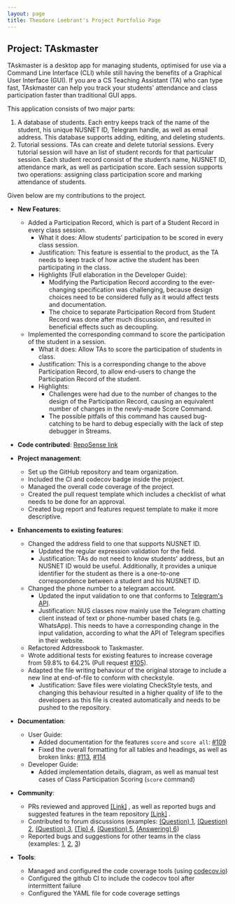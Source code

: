 ```yaml
---
layout: page
title: Theodore Leebrant's Project Portfolio Page
---
```


## Project: TAskmaster

TAskmaster is a desktop app for managing students, optimised for use via a Command Line Interface (CLI) while still 
having the benefits of a Graphical User Interface (GUI). If you are a CS Teaching Assistant (TA) who can type fast, 
TAskmaster can help you track your students' attendance and class participation faster than traditional GUI apps.

This application consists of two major parts:
1. A database of students. Each entry keeps track of the name of the student, his unique NUSNET ID, Telegram handle, 
as well as email address. This database supports adding, editing, and deleting students.
2. Tutorial sessions. TAs can create and delete tutorial sessions. 
Every tutorial session will have an list of student records for that particular session. 
Each student record consist of the student’s name, NUSNET ID, attendance mark, as well as participation score. 
Each session supports two operations: assigning class participation score and marking attendance of students.

Given below are my contributions to the project.
* **New Features**: 
  * Added a Participation Record, which is part of a Student Record in every class session.
    * What it does: Allow students' participation to be scored in every class session.
    * Justification: This feature is essential to the product, 
    as the TA needs to keep track of how active the student has been participating in the class.
    * Highlights (Full elaboration in the Developer Guide): 
        * Modifying the Participation Record according to the ever-changing specification was challenging, because design choices need to be considered fully as it would affect tests and documentation.
        * The choice to separate Participation Record from Student Record was done after much discussion, and resulted in beneficial effects such as decoupling.
  * Implemented the corresponding command to score the participation of the student in a session.
    * What it does: Allow TAs to score the participation of students in class.
    * Justification: This is a corresponding change to the above Participation Record, to allow end-users to
    change the Participation Record of the student.
    * Highlights:
        * Challenges were had due to the number of changes to the design of the Participation Record, causing an equivalent number of changes in the newly-made Score Command.
        * The possible pitfalls of this command has caused bug-catching to be hard to debug especially with the lack of step debugger in Streams.
  
  
* **Code contributed**: 
[RepoSense link](https://nus-cs2103-ay2021s1.github.io/tp-dashboard/#breakdown=true&search=theodoreleebrant)

* **Project management**:
  * Set up the GitHub repository and team organization.
  * Included the CI and codecov badge inside the project.
  * Managed the overall code coverage of the project.
  * Created the pull request template which includes a checklist of what needs to be done for an approval.
  * Created bug report and features request template to make it more descriptive.

* **Enhancements to existing features**:
    * Changed the address field to one that supports NUSNET ID.
      * Updated the regular expression validation for the field.
      * Justification: TAs do not need to know students' address, but an NUSNET ID would be useful. Additionally, it
      provides a unique identifier for the student as there is a one-to-one correspondence between a student and his
      NUSNET ID.
    * Changed the phone number to a telegram account.
      * Updated the input validation to one that conforms to 
      [Telegram's API](https://core.telegram.org/method/account.checkUsername).
      * Justification: NUS classes now mainly use the Telegram chatting client instead of text or phone-number based
      chats (e.g. WhatsApp). This needs to have a corresponding change in the input validation, according to what
      the API of Telegram specifies in their website.
    * Refactored Addressbook to Taskmaster.
    * Wrote additional tests for existing features to 
    increase coverage from 59.8% to 64.2% (Pull request [\#105]()).
    * Adapted the file writing behaviour of the original storage to include a new line at end-of-file to conform with 
      checkstyle.
        * Justification: Save files were violating CheckStyle tests, and changing this behaviour resulted in a higher
        quality of life to the developers as this file is created automatically and needs to be pushed to the repository.

* **Documentation**:
  * User Guide:
    * Added documentation for the features `score` and `score all`: [\#109]()
    * Fixed the overall formatting for all tables and headings, as well as broken links: [\#113](), [\#114]()
  * Developer Guide:
    * Added implementation details, diagram, as well as manual test cases of Class Participation Scoring (`score` command)

* **Community**:
  * PRs reviewed and approved [[Link]](https://github.com/AY2021S1-CS2103-F09-1/tp/pulls?q=is%3Apr+is%3Aclosed+reviewed-by%3Atheodoreleebrant)
  , as well as reported bugs and suggested features in the team repository [[Link]](https://github.com/AY2021S1-CS2103-F09-1/tp/issues?q=is%3Aissue+author%3A%40me+is%3Aclosed)
  .
  * Contributed to forum discussions 
  (examples: [(Question) 1](https://github.com/nus-cs2103-AY2021S1/forum/issues/12), 
  [(Question) 2](https://github.com/nus-cs2103-AY2021S1/forum/issues/23), 
  [(Question) 3](https://github.com/nus-cs2103-AY2021S1/forum/issues/98), 
  [(Tip) 4](https://github.com/nus-cs2103-AY2021S1/forum/issues/264),
  [(Question) 5](https://github.com/nus-cs2103-AY2021S1/forum/issues/307),
  [(Answering) 6](https://github.com/nus-cs2103-AY2021S1/forum/issues/90))
  * Reported bugs and suggestions for other teams in the class (examples: 
  [1](https://github.com/AY2021S1-CS2103-W14-3/tp/issues/112), 
  [2](https://github.com/AY2021S1-CS2103-W14-3/tp/issues/113), 
  [3](https://github.com/AY2021S1-CS2103-W14-3/tp/issues/117))

* **Tools**:
    * Managed and configured the code coverage tools (using [codecov.io](https://www.codecov.io))
    * Configured the github CI to include the codecov tool after intermittent failure
    * Configured the YAML file for code coverage settings
    
